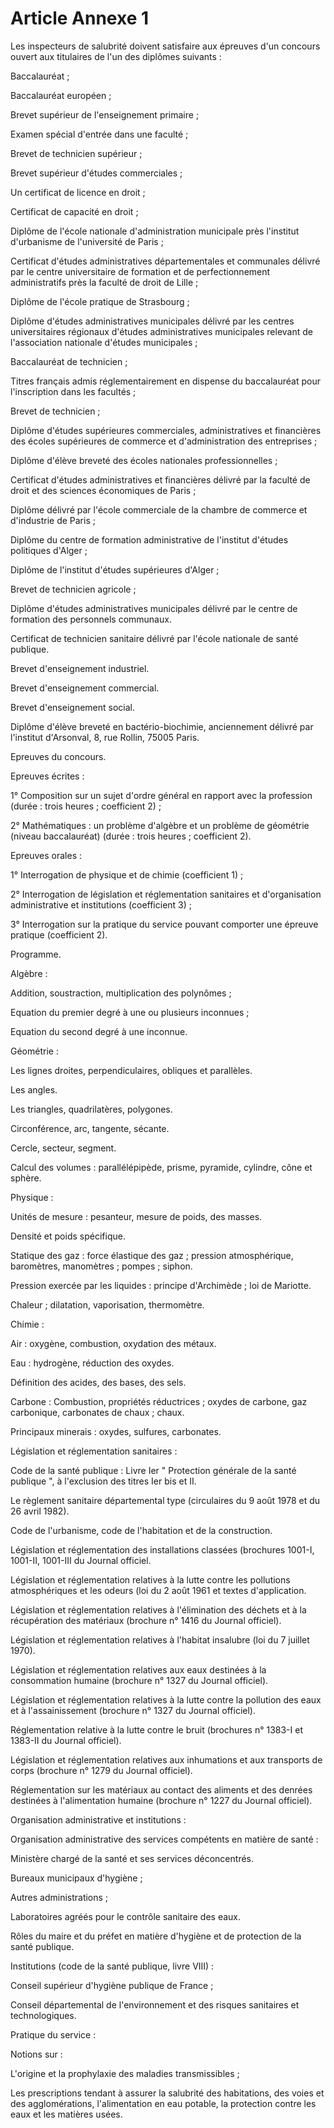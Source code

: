 # Article Annexe 1

Les inspecteurs de salubrité doivent satisfaire aux épreuves d'un concours ouvert aux titulaires de l'un des diplômes suivants :

Baccalauréat ;

Baccalauréat européen ;

Brevet supérieur de l'enseignement primaire ;

Examen spécial d'entrée dans une faculté ;

Brevet de technicien supérieur ;

Brevet supérieur d'études commerciales ;

Un certificat de licence en droit ;

Certificat de capacité en droit ;

Diplôme de l'école nationale d'administration municipale près l'institut d'urbanisme de l'université de Paris ;

Certificat d'études administratives départementales et communales délivré par le centre universitaire de formation et de perfectionnement administratifs près la faculté de droit de Lille ;

Diplôme de l'école pratique de Strasbourg ;

Diplôme d'études administratives municipales délivré par les centres universitaires régionaux d'études administratives municipales relevant de l'association nationale d'études municipales ;

Baccalauréat de technicien ;

Titres français admis réglementairement en dispense du baccalauréat pour l'inscription dans les facultés ;

Brevet de technicien ;

Diplôme d'études supérieures commerciales, administratives et financières des écoles supérieures de commerce et d'administration des entreprises ;

Diplôme d'élève breveté des écoles nationales professionnelles ;

Certificat d'études administratives et financières délivré par la faculté de droit et des sciences économiques de Paris ;

Diplôme délivré par l'école commerciale de la chambre de commerce et d'industrie de Paris ;

Diplôme du centre de formation administrative de l'institut d'études politiques d'Alger ;

Diplôme de l'institut d'études supérieures d'Alger ;

Brevet de technicien agricole ;

Diplôme d'études administratives municipales délivré par le centre de formation des personnels communaux.

Certificat de technicien sanitaire délivré par l'école nationale de santé publique.

Brevet d'enseignement industriel.

Brevet d'enseignement commercial.

Brevet d'enseignement social.

Diplôme d'élève breveté en bactério-biochimie, anciennement délivré par l'institut d'Arsonval, 8, rue Rollin, 75005 Paris.

Epreuves du concours.

Epreuves écrites :

1° Composition sur un sujet d'ordre général en rapport avec la profession (durée : trois heures ; coefficient 2) ;

2° Mathématiques : un problème d'algèbre et un problème de géométrie (niveau baccalauréat) (durée : trois heures ; coefficient 2).

Epreuves orales :

1° Interrogation de physique et de chimie (coefficient 1) ;

2° Interrogation de législation et réglementation sanitaires et d'organisation administrative et institutions (coefficient 3) ;

3° Interrogation sur la pratique du service pouvant comporter une épreuve pratique (coefficient 2).

Programme.

Algèbre :

Addition, soustraction, multiplication des polynômes ;

Equation du premier degré à une ou plusieurs inconnues ;

Equation du second degré à une inconnue.

Géométrie :

Les lignes droites, perpendiculaires, obliques et parallèles.

Les angles.

Les triangles, quadrilatères, polygones.

Circonférence, arc, tangente, sécante.

Cercle, secteur, segment.

Calcul des volumes : parallélépipède, prisme, pyramide, cylindre, cône et sphère.

Physique :

Unités de mesure : pesanteur, mesure de poids, des masses.

Densité et poids spécifique.

Statique des gaz : force élastique des gaz ; pression atmosphérique, baromètres, manomètres ; pompes ; siphon.

Pression exercée par les liquides : principe d'Archimède ; loi de Mariotte.

Chaleur ; dilatation, vaporisation, thermomètre.

Chimie :

Air : oxygène, combustion, oxydation des métaux.

Eau : hydrogène, réduction des oxydes.

Définition des acides, des bases, des sels.

Carbone : Combustion, propriétés réductrices ; oxydes de carbone, gaz carbonique, carbonates de chaux ; chaux.

Principaux minerais : oxydes, sulfures, carbonates.

Législation et réglementation sanitaires :

Code de la santé publique : Livre Ier " Protection générale de la santé publique ", à l'exclusion des titres Ier bis et II.

Le règlement sanitaire départemental type (circulaires du 9 août 1978 et du 26 avril 1982).

Code de l'urbanisme, code de l'habitation et de la construction.

Législation et réglementation des installations classées (brochures 1001-I, 1001-II, 1001-III du Journal officiel.

Législation et réglementation relatives à la lutte contre les pollutions atmosphériques et les odeurs (loi du 2 août 1961 et textes d'application.

Législation et réglementation relatives à l'élimination des déchets et à la récupération des matériaux (brochure n° 1416 du Journal officiel).

Législation et réglementation relatives à l'habitat insalubre (loi du 7 juillet 1970).

Législation et réglementation relatives aux eaux destinées à la consommation humaine (brochure n° 1327 du Journal officiel).

Législation et réglementation relatives à la lutte contre la pollution des eaux et à l'assainissement (brochure n° 1327 du Journal officiel).

Réglementation relative à la lutte contre le bruit (brochures n° 1383-I et 1383-II du Journal officiel).

Législation et réglementation relatives aux inhumations et aux transports de corps (brochure n° 1279 du Journal officiel).

Réglementation sur les matériaux au contact des aliments et des denrées destinées à l'alimentation humaine (brochure n° 1227 du Journal officiel).

Organisation administrative et institutions :

Organisation administrative des services compétents en matière de santé :

Ministère chargé de la santé et ses services déconcentrés.

Bureaux municipaux d'hygiène ;

Autres administrations ;

Laboratoires agréés pour le contrôle sanitaire des eaux.

Rôles du maire et du   préfet en matière d'hygiène et de protection de la santé publique.

Institutions (code de la santé publique, livre VIII) :

Conseil supérieur d'hygiène publique de France ;

Conseil départemental de l'environnement et des risques sanitaires et technologiques.

Pratique du service :

Notions sur :

L'origine et la prophylaxie des maladies transmissibles ;

Les prescriptions tendant à assurer la salubrité des habitations, des voies et des agglomérations, l'alimentation en eau potable, la protection contre les eaux et les matières usées.
